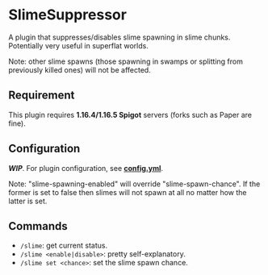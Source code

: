 # SlimeSuppressor

A plugin that suppresses/disables slime spawning in slime chunks. Potentially very useful in superflat worlds.

Note: other slime spawns (those spawning in swamps or splitting from previously killed ones) will not be affected.

## Requirement

This plugin requires **1.16.4/1.16.5 Spigot** servers (forks such as Paper are fine). 

## Configuration

***WIP***. For plugin configuration, see [**config.yml**](src/main/resources/config.yml).

Note: "slime-spawning-enabled" will override "slime-spawn-chance". If the former is set to false then slimes will not spawn at all no matter how the latter is set.

## Commands

- `/slime`: get current status.
- `/slime <enable|disable>`: pretty self-explanatory.
- `/slime set <chance>`: set the slime spawn chance.
